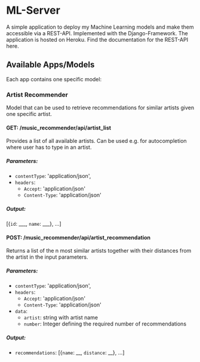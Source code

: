 # ML-Server
A simple application to deploy my Machine Learning models and make them accessible via a REST-API.
Implemented with the Django-Framework.
The application is hosted on Heroku. Find the documentation for the REST-API here.

## Available Apps/Models
Each app contains one specific model:

### Artist Recommender
Model that can be used to retrieve recommendations for similar artists given one specific artist. 

#### GET: /music_recommender/api/artist_list 
Provides a list of all available artists. Can be used e.g. for autocompletion where user has to type in an artist.
##### Parameters:
* `contentType`: 'application/json',
* `headers`:
    * `Accept`: 'application/json'
    * `Content-Type`: 'application/json'

##### Output: 
[{`id`: ___, `name`: ___}, ...] 

#### POST: /music_recommender/api/artist_recommendation
Returns a list of the n most similar artists together with their distances from the artist in the input parameters.
##### Parameters:
* `contentType`: 'application/json',
* `headers`:
    * `Accept`: 'application/json'
    * `Content-Type`: 'application/json'
* `data`:
    * `artist`: string with artist name
    * `number`: Integer defining the required number of recommendations
##### Output:  
* `recommendations`: [{`name`: __, `distance`: __}, ...]